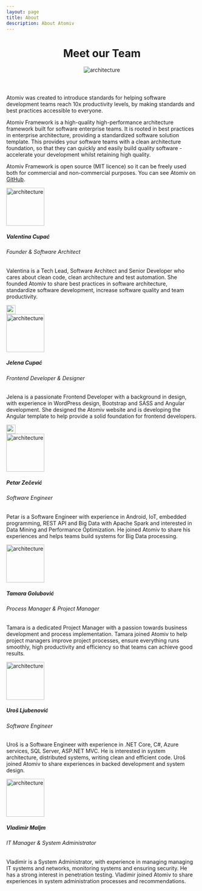 ```yaml
---
layout: page
title: About
description: About Atomiv
---
```


<!-- Banner -->
<header class="ov-banner">
    <div class="container">
        <h1>Meet our Team</h1>
        <img height="" width="" src="{{ site.url }}/img/about/about2.svg" alt="architecture"	class="img-fluid t-logo-img">
    </div>
</header>



<!-- Promo / Benefits -->
<article class="ov-about">
    <div class="container">
        <div class="about-intro">
            <!-- Intro -->
            <p>Atomiv was created to introduce standards for helping software development teams reach 10x productivity levels, by making standards and best practices accessible to everyone.</p>
            <p>Atomiv Framework is a high-quality high-performance architecture framework built for software enterprise teams. It is rooted in best practices in enterprise architecture, providing a standardized software solution template. This provides your software teams with a clean architecture foundation, so that they can quickly and easily build quality software - accelerate your development whilst retaining high quality.</p>
            <p class="para-link">Atomiv Framework is open source (MIT licence) so it can be freely used both for commercial and non-commercial purposes. You can see Atomiv on 
                <a href="https://github.com/atomiv" target="_blank">
                    GitHub</a>.
            </p>
        </div>
        <!-- row 1 -->
        <div class="row ov-about-row">
            <div class="col-12">
                <!-- align-items-end -->
                <div class="d-md-flex align-items-center">
                    <div>
                        <!-- image can be on the right side -->
                        <img height="100" width="100" src="{{ site.url }}/img/about/valentina.jpg" alt="architecture"
                        class="img-fluid w-100 profile-img">
                    </div>
                    <div>
                        <h5>Valentina Cupać</h5>
                        <h6>Founder & Software Architect</h6>
                        <p>Valentina is a Tech Lead, Software Architect and Senior Developer who cares about clean code, clean architecture and test automation. She founded Atomiv to share best practices in software architecture, standardize software development, increase software quality and team productivity.</p>
                        <div>
                            <i class="fab fa-linkedin"></i>
                            <i class="fab fa-xing"></i>
                            <i class="fab fa-github"></i>
                            <img height="24" width="24" src="{{ site.url }}/img/about/optivem-logo.svg" alt="architecture"
                            class="logo-icon">
                        </div>
                    </div>
                </div>
            </div>
        </div>
        <!-- Feel free to contact Valentina via [LinkedIn](https://www.linkedin.com/in/valentinacupac/), [XING](https://www.xing.com/profile/Valentina_Cupac), [GitHub](https://github.com/valentinacupac) and [Optivem](https://optivem.com/). -->
        <!-- row 2 -->
        <div class="row ov-about-row">
            <div class="col-12">
                <div class="d-md-flex align-items-center">
                    <div>
                        <img height="100" width="100" src="{{ site.url }}/img/about/jelena.png" alt="architecture"
                        class="img-fluid w-100 profile-img">
                    </div>
                    <div>
                        <h5>Jelena Cupać</h5>
                        <h6>Frontend Developer & Designer</h6>
                        <p>
                        Jelena is a passionate Frontend Developer with a background in design, with experience in WordPress design, Bootstrap and SASS and Angular development. She designed the Atomiv website and is developing the Angular template to help provide a solid foundation for frontend developers.</p>
                        <div>
                            <i class="fab fa-linkedin"></i>
                            <i class="fab fa-xing"></i>
                            <i class="fab fa-github"></i>
                            <img height="24" width="24" src="{{ site.url }}/img/about/senovim-logo.svg" alt="architecture"
                            class="logo-icon">
                        </div>
                    </div>
                </div>
            </div>
        </div>
        <!-- 
Feel free to contact Jelena via [LinkedIn](https://www.linkedin.com/in/jelenacupac/), [GitHub](https://github.com/jcupac) and [Senovim](http://senovim.com/). -->
        <!-- row 3 -->
        <div class="row ov-about-row">
            <div class="col-12">
                <div class="d-md-flex align-items-center">
                    <div>
                        <img height="100" width="100" src="{{ site.url }}/img/about/petar.jpg" alt="architecture"
                        class="img-fluid w-100 profile-img">
                    </div>
                    <div>
                        <h5>Petar Zečević</h5>
                        <h6>Software Engineer</h6>
                        <p>Petar is a Software Engineer with experience in Android, IoT, embedded programming, REST API and Big Data with Apache Spark and interested in Data Mining and Performance Optimization. He joined Atomiv to share his experiences and helps teams build systems for Big Data processing.</p>
                        <div>
                            <i class="fab fa-linkedin"></i>
                            <i class="fab fa-xing"></i>
                            <i class="fab fa-github"></i>
                        </div>
                    </div>
                </div>
            </div>
        </div>
        <!-- 
Feel free to contact Petar via [GitHub](https://github.com/PetarZecevic). -->
        <!-- row 5 -->
        <div class="row ov-about-row">
            <div class="col-12">
                <div class="d-md-flex align-items-center">
                    <div>
                        <img height="100" width="100" src="{{ site.url }}/img/about/tamara.jpg" alt="architecture"
                        class="img-fluid w-100 profile-img">
                    </div>
                    <div>
                        <h5>Tamara Golubović</h5>
                        <h6>Process Manager & Project Manager</h6>
                        <p>Tamara is a dedicated Project Manager with a passion towards business development and process implementation. Tamara joined Atomiv to help project managers improve project processes, ensure everything runs smoothly, high productivity and efficiency so that teams can achieve good results.</p>
                        <div>
                            <i class="fab fa-linkedin"></i>
                            <i class="fab fa-xing"></i>
                            <i class="fab fa-github"></i>
                        </div>
                    </div>
                </div>
            </div>
        </div>
        <!-- row 5 -->
        <div class="row ov-about-row">
            <div class="col-12">
                <!-- align-items-end -->
                <div class="d-md-flex align-items-center">
                    <div>
                        <!-- image can be on the right side -->
                        <img height="100" width="100" src="{{ site.url }}/img/about/uros2.jpg" alt="architecture"
                        class="img-fluid w-100 profile-img">
                    </div>
                    <div>
                        <h5>Uroš Ljubenović</h5>
                        <h6>Software Engineer</h6>
                        <p>Uroš is a Software Engineer with experience in .NET Core, C#, Azure services, SQL Server, ASP.NET MVC. He is interested in system architecture, distributed systems, writing clean and efficient code. Uroš joined Atomiv to share experiences in backed development and system design.</p>
                        <div>
                            <i class="fab fa-linkedin"></i>
                            <i class="fab fa-xing"></i>
                            <i class="fab fa-github"></i>
                        </div>
                    </div>
                </div>
            </div>
        </div>
        <!-- Feel free to contact Uroš via [LinkedIn](https://www.linkedin.com/in/uroš-ljubenović-0ba686152) and [GitHub](https://github.com/urosl-jubenovic). -->
        <!-- row 6 -->
        <div class="row ov-about-row">
            <div class="col-12">
                <div class="d-md-flex align-items-center">
                    <div>
                        <img height="100" width="100" src="{{ site.url }}/img/about/vladimir.jpg" alt="architecture"
                        class="img-fluid w-100 profile-img">
                    </div>
                    <div>
                        <h5>Vladimir Maljm</h5>
                        <h6>IT Manager & System Administrator</h6>
                        <p>Vladimir is a System Administrator, with experience in managing managing IT systems and networks, monitoring systems and ensuring security. He has a strong interest in penetration testing. Vladimir joined Atomiv to share experiences in system administration processes and recommendations.</p>
                        <div>
                            <i class="fab fa-linkedin"></i>
                            <i class="fab fa-xing"></i>
                            <i class="fab fa-github"></i>
                        </div>
                    </div>
                </div>
            </div>
        </div>
<!-- Feel free to contact Vladimir via [LinkedIn](https://www.linkedin.com/in/vladimirmaljm/) and [GitHub](https://github.com/vladimirmaljm). -->
    </div> 
</article>


